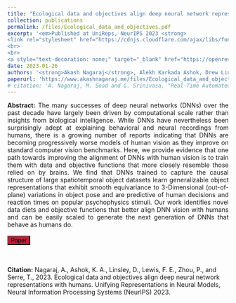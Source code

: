 ```yaml
---
title: "Ecological data and objectives align deep neural network representations with humans"
collection: publications
permalink: /files/Ecological_data_and_objectives.pdf
excerpt: '<em>Published at UniReps, NeurIPS 2023 <strong>
<link rel="stylesheet" href="https://cdnjs.cloudflare.com/ajax/libs/font-awesome/6.2.0/css/all.min.css" integrity="sha512-xh6O/CkQoPOWDdYTDqeRdPCVd1SpvCA9XXcUnZS2FmJNp1coAFzvtCN9BmamE+4aHK8yyUHUSCcJHgXloTyT2A==" crossorigin="anonymous" referrerpolicy="no-referrer" />
<br>
<br>
<a style="text-decoration: none;" target="_blank" href="https://openreview.net/forum?id=KeiQNpb7sv" ><button onclick="event.stopPropagation();" style="background-color: #bd1f36;" type="button" class="btn btn-primary"><i class="fa-solid fa-file-pdf"></i> OpenReview</button></a>'
date: 2023-01-26
authors: '<strong>Akash Nagaraj</strong>, Alekh Karkada Ashok, Drew Linsley, Francis E Lewis, Peisen Zhou, Thomas Serre'
paperurl: 'https://www.akashnagaraj.me/files/Ecological_data_and_objectives.pdf'
# citation: 'A. Nagaraj, M. Sood and G. Srinivasa, "Real-Time Automated Answer Scoring," 2018 IEEE 18th International Conference on Advanced Learning Technologies (ICALT), 2018, pp. 231-232, doi: 10.1109/ICALT.2018.00122.'
---
```

<!-- Google tag (gtag.js) -->
<script async src="https://www.googletagmanager.com/gtag/js?id=G-N13ZXFY26T"></script>
<script>
  window.dataLayer = window.dataLayer || [];
  function gtag(){dataLayer.push(arguments);}
  gtag('js', new Date());

  gtag('config', 'G-N13ZXFY26T');
</script>
<script>
var buttons = document.querySelectorAll("input[type=button]");
buttons.forEach(function(button) {
    button.addEventListener('click', function(event) {
        event.stopPropagation();
    });
});
</script>
<link href="https://cdn.jsdelivr.net/npm/bootstrap@5.2.2/dist/css/bootstrap.min.css" rel="stylesheet" integrity="sha384-Zenh87qX5JnK2Jl0vWa8Ck2rdkQ2Bzep5IDxbcnCeuOxjzrPF/et3URy9Bv1WTRi" crossorigin="anonymous">
<script src="https://cdn.jsdelivr.net/npm/bootstrap@5.2.2/dist/js/bootstrap.bundle.min.js" integrity="sha384-OERcA2EqjJCMA+/3y+gxIOqMEjwtxJY7qPCqsdltbNJuaOe923+mo//f6V8Qbsw3" crossorigin="anonymous"></script>
<link rel="stylesheet" href="https://cdnjs.cloudflare.com/ajax/libs/font-awesome/6.2.0/css/all.min.css" integrity="sha512-xh6O/CkQoPOWDdYTDqeRdPCVd1SpvCA9XXcUnZS2FmJNp1coAFzvtCN9BmamE+4aHK8yyUHUSCcJHgXloTyT2A==" crossorigin="anonymous" referrerpolicy="no-referrer" />

<div style="text-align: justify; text-justify: inter-word;"><strong>Abstract:</strong> The many successes of deep neural networks (DNNs) over the past decade have largely been driven by computational scale rather than insights from biological intelligence. While DNNs have nevertheless been surprisingly adept at explaining behavioral and neural recordings from humans, there is a growing number of reports indicating that DNNs are becoming progressively worse models of human vision as they improve on standard computer vision benchmarks. Here, we provide evidence that one path towards improving the alignment of DNNs with human vision is to train them with data and objective functions that more closely resemble those relied on by brains. We find that DNNs trained to capture the causal structure of large spatiotemporal object datasets learn generalizable object representations that exhibit smooth equivariance to 3-Dimensional (out-of-plane) variations in object pose and are predictive of human decisions and reaction times on popular psychophysics stimuli. Our work identifies novel data diets and objective functions that better align DNN vision with humans and can be easily scaled to generate the next generation of DNNs that behave as humans do.</div>
<br>
<div>
<a style="text-decoration: none;" target="_blank" href="https://www.akashnagaraj.me/files/Ecological_data_and_objectives.pdf"><button type="button" class="btn btn-primary" style="background-color: #bd1f36;"><i class="fa-solid fa-file-pdf"></i> Paper</button></a>

<!-- <a style="text-decoration: none;" target="_blank" href="https://www.kaggle.com/competitions/sp-society-camera-model-identification/data"><button type="button" class="btn btn-warning"><i class="fa-solid fa-database"></i> Data</button></a>
</div> -->
<br><br>
<strong>Citation:</strong> Nagaraj, A., Ashok, K. A., Linsley, D., Lewis, F. E., Zhou, P., and Serre, T., 2023. Ecological data and objectives align deep neural network representations with humans. Unifying Representations in Neural Models, Neural Information Processing Systems (NeurIPS) 2023.
